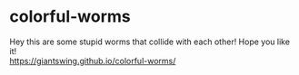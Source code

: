# colorful-worms
Hey this are some stupid worms that collide with each other!
Hope you like it! <br>
https://giantswing.github.io/colorful-worms/
